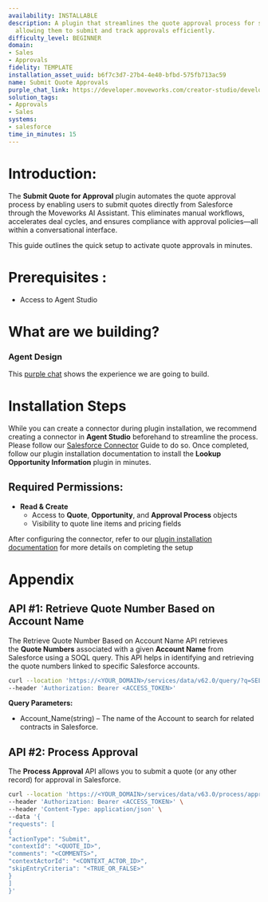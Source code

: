 ```yaml
---
availability: INSTALLABLE
description: A plugin that streamlines the quote approval process for sales representatives,
  allowing them to submit and track approvals efficiently.
difficulty_level: BEGINNER
domain:
- Sales
- Approvals
fidelity: TEMPLATE
installation_asset_uuid: b6f7c3d7-27b4-4e40-bfbd-575fb713ac59
name: Submit Quote Approvals
purple_chat_link: https://developer.moveworks.com/creator-studio/developer-tools/purple-chat/?conversation=%7B%22startTimestamp%22%3A%2211%3A43%2BAM%22%2C%22messages%22%3A%5B%7B%22parts%22%3A%5B%7B%22richText%22%3A%22I+need+to+get+approval+for+a+new+quote+for+Acme+Inc.%22%7D%5D%2C%22role%22%3A%22user%22%7D%2C%7B%22parts%22%3A%5B%7B%22reasoningSteps%22%3A%5B%7B%22richText%22%3A%22Searches+Salesforce+for+existing+quotes+related+to+Acme+Inc.%22%2C%22status%22%3A%22success%22%7D%5D%7D%2C%7B%22richText%22%3A%22I+found+recent+quotes+for+Acme+Inc.+Which+one+do+you+need+approval+for%3F%22%7D%2C%7B%22richText%22%3A%22%3Cb%3EQuote+1%3A+%2425%2C000+-+New+cloud+infrastructure%3C%2Fb%3E%3Cbr%3ECreated+on%3A+2023-04-10%22%7D%2C%7B%22citations%22%3A%5B%7B%22citationTitle%22%3A%22Acme+Inc.+-+Cloud+Infrastructure%22%2C%22connectorName%22%3A%22salesforce%22%7D%5D%7D%2C%7B%22richText%22%3A%22%3Cb%3EQuote+2%3A+%2415%2C000+-+Software+licenses+renewal%3C%2Fb%3E%3Cbr%3ECreated+on%3A+2023-04-08%22%7D%2C%7B%22citations%22%3A%5B%7B%22citationTitle%22%3A%22Acme+Inc.+-+Software+Renewal%22%2C%22connectorName%22%3A%22salesforce%22%7D%5D%7D%5D%2C%22role%22%3A%22assistant%22%7D%2C%7B%22parts%22%3A%5B%7B%22richText%22%3A%22The+first+one.%22%7D%5D%2C%22role%22%3A%22user%22%7D%2C%7B%22parts%22%3A%5B%7B%22richText%22%3A%22To+submit+for+approval%2C+I+just+need+a+few+more+details.%22%7D%2C%7B%22richText%22%3A%22%3Cb%3EPlease+confirm+the+quote+details%3C%2Fb%3E%3Cbr%3E%3Cp%3E%3Cb%3ECompany%3A%3C%2Fb%3E+Acme+Inc.%3Cbr%3E%3Cb%3EQuote+Amount%3A%3C%2Fb%3E+%2425%2C000%3Cbr%3E%3Cb%3EDescription%3A%3C%2Fb%3E+New+cloud+infrastructure%3Cbr%3E%3C%2Fp%3E%22%7D%2C%7B%22buttons%22%3A%5B%7B%22buttonText%22%3A%22Submit+for+Approval%22%2C%22style%22%3A%22filled%22%7D%2C%7B%22buttonText%22%3A%22Edit+Details%22%2C%22style%22%3A%22outlined%22%7D%2C%7B%22buttonText%22%3A%22Cancel%22%2C%22style%22%3A%22outlined%22%7D%5D%7D%2C%7B%22citations%22%3A%5B%7B%22citationTitle%22%3A%22Acme+Inc.+-+Cloud+Infrastructure%22%2C%22connectorName%22%3A%22salesforce%22%7D%5D%7D%5D%2C%22role%22%3A%22assistant%22%7D%5D%7D
solution_tags:
- Approvals
- Sales
systems:
- salesforce
time_in_minutes: 15
---
```


# **Introduction:**

The **Submit Quote for Approval** plugin automates the quote approval process by enabling users to submit quotes directly from Salesforce through the Moveworks AI Assistant. This eliminates manual workflows, accelerates deal cycles, and ensures compliance with approval policies—all within a conversational interface.

This guide outlines the quick setup to activate quote approvals in minutes.

# **Prerequisites :**

- Access to Agent Studio

# **What are we building?**

### **Agent Design**

This [purple chat](https://developer.moveworks.com/creator-studio/developer-tools/purple-chat/?conversation=%7B%22startTimestamp%22%3A%2211%3A43%2BAM%22%2C%22messages%22%3A%5B%7B%22parts%22%3A%5B%7B%22richText%22%3A%22I+need+to+get+approval+for+a+new+quote+for+Acme+Inc.%22%7D%5D%2C%22role%22%3A%22user%22%7D%2C%7B%22parts%22%3A%5B%7B%22reasoningSteps%22%3A%5B%7B%22richText%22%3A%22Searches+Salesforce+for+existing+quotes+related+to+Acme+Inc.%22%2C%22status%22%3A%22success%22%7D%5D%7D%2C%7B%22richText%22%3A%22I+found+recent+quotes+for+Acme+Inc.+Which+one+do+you+need+approval+for%3F%22%7D%2C%7B%22richText%22%3A%22%3Cb%3EQuote+1%3A+%2425%2C000+-+New+cloud+infrastructure%3C%2Fb%3E%3Cbr%3ECreated+on%3A+2023-04-10%22%7D%2C%7B%22citations%22%3A%5B%7B%22citationTitle%22%3A%22Acme+Inc.+-+Cloud+Infrastructure%22%2C%22connectorName%22%3A%22salesforce%22%7D%5D%7D%2C%7B%22richText%22%3A%22%3Cb%3EQuote+2%3A+%2415%2C000+-+Software+licenses+renewal%3C%2Fb%3E%3Cbr%3ECreated+on%3A+2023-04-08%22%7D%2C%7B%22citations%22%3A%5B%7B%22citationTitle%22%3A%22Acme+Inc.+-+Software+Renewal%22%2C%22connectorName%22%3A%22salesforce%22%7D%5D%7D%5D%2C%22role%22%3A%22assistant%22%7D%2C%7B%22parts%22%3A%5B%7B%22richText%22%3A%22The+first+one.%22%7D%5D%2C%22role%22%3A%22user%22%7D%2C%7B%22parts%22%3A%5B%7B%22richText%22%3A%22To+submit+for+approval%2C+I+just+need+a+few+more+details.%22%7D%2C%7B%22richText%22%3A%22%3Cb%3EPlease+confirm+the+quote+details%3C%2Fb%3E%3Cbr%3E%3Cp%3E%3Cb%3ECompany%3A%3C%2Fb%3E+Acme+Inc.%3Cbr%3E%3Cb%3EQuote+Amount%3A%3C%2Fb%3E+%2425%2C000%3Cbr%3E%3Cb%3EDescription%3A%3C%2Fb%3E+New+cloud+infrastructure%3Cbr%3E%3C%2Fp%3E%22%7D%2C%7B%22buttons%22%3A%5B%7B%22buttonText%22%3A%22Submit+for+Approval%22%2C%22style%22%3A%22filled%22%7D%2C%7B%22buttonText%22%3A%22Edit+Details%22%2C%22style%22%3A%22outlined%22%7D%2C%7B%22buttonText%22%3A%22Cancel%22%2C%22style%22%3A%22outlined%22%7D%5D%7D%2C%7B%22citations%22%3A%5B%7B%22citationTitle%22%3A%22Acme+Inc.+-+Cloud+Infrastructure%22%2C%22connectorName%22%3A%22salesforce%22%7D%5D%7D%5D%2C%22role%22%3A%22assistant%22%7D%5D%7D) shows the experience we are going to build.

# **Installation Steps**

While you can create a connector during plugin installation, we recommend creating a connector in **Agent Studio** beforehand to streamline the process. Please follow our [Salesforce Connector](https://developer.moveworks.com/marketplace/package/?id=salesforce&hist=home) Guide to do so. Once completed, follow our plugin installation documentation to install the **Lookup Opportunity Information** plugin in minutes.

## **Required Permissions:**

- **Read & Create**
    - Access to **Quote**, **Opportunity**, and **Approval Process** objects
    - Visibility to quote line items and pricing fields

After configuring the connector, refer to our [plugin installation documentation](https://help.moveworks.com/docs/ai-agent-marketplace-installation) for more details on completing the setup

# **Appendix**

## **API #1: Retrieve Quote Number Based on Account Name**

The Retrieve Quote Number Based on Account Name API retrieves the **Quote Numbers** associated with a given **Account Name** from Salesforce using a SOQL query. This API helps in identifying and retrieving the quote numbers linked to specific Salesforce accounts.

```bash
curl --location 'https://<YOUR_DOMAIN>/services/data/v62.0/query/?q=SELECT+Id,+Name,+Discount,+QuoteNumber,+CreatedDate,+Status,+ExpirationDate,+TotalPrice,+AccountId+FROM+Quote+WHERE+Account.Name+LIKE+%27%25<ACCOUNT_NAME>%25%27' \
--header 'Authorization: Bearer <ACCESS_TOKEN>'
```

**Query Parameters:**

- Account_Name(string) – The name of the Account to search for related contracts in Salesforce.

## **API #2: Process Approval**

The **Process Approval** API allows you to submit a quote (or any other record) for approval in Salesforce. 

```bash
curl --location 'https://<YOUR_DOMAIN>/services/data/v63.0/process/approvals/' \
--header 'Authorization: Bearer <ACCESS_TOKEN>' \
--header 'Content-Type: application/json' \
--data '{
"requests": [
{
"actionType": "Submit",
"contextId": "<QUOTE_ID>",
"comments": "<COMMENTS>",
"contextActorId": "<CONTEXT_ACTOR_ID>",
"skipEntryCriteria": "<TRUE_OR_FALSE>"
}
]
}'
```